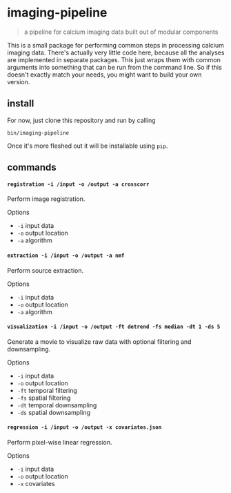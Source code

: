 # imaging-pipeline

> a pipeline for calcium imaging data built out of modular components

This is a small package for performing common steps in processing calcium imaging data. There's actually very little code here, because all the analyses are implemented in separate packages. This just wraps them with common arguments into something that can be run from the command line. So if this doesn't exactly match your needs, you might want to build your own version.

## install

For now, just clone this repository and run by calling

```
bin/imaging-pipeline
```

Once it's more fleshed out it will be installable using `pip`.

## commands

#### `registration -i /input -o /output -a crosscorr`

Perform image registration.

Options
- `-i` input data
- `-o` output location
- `-a` algorithm

#### `extraction -i /input -o /output -a nmf`

Perform source extraction.

Options
- `-i` input data
- `-o` output location
- `-a` algorithm

#### `visualization -i /input -o /output -ft detrend -fs median -dt 1 -ds 5`

Generate a movie to visualize raw data with optional filtering and downsampling.

Options
- `-i` input data
- `-o` output location
- `-ft` temporal filtering
- `-fs` spatial filtering
- `-dt` temporal downsampling
- `-ds` spatial downsampling

#### `regression -i /input -o /output -x covariates.json`

Perform pixel-wise linear regression.

Options
- `-i` input data
- `-o` output location
- `-x` covariates


